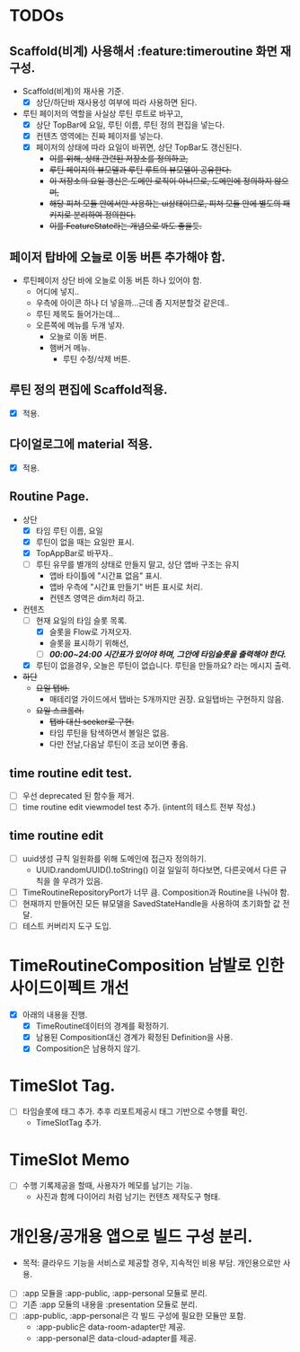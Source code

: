 # TODOs

## Scaffold(비계) 사용해서 :feature:timeroutine 화면 재구성.
- Scaffold(비계)의 재사용 기준.
  - [x] 상단/하단바 재사용성 여부에 따라 사용하면 된다.
- 루틴 페이저의 역할을 사실상 루틴 루트로 바꾸고,
  - [x] 상단 TopBar에 요일, 루틴 이름, 루틴 정의 편집을 넣는다.
  - [x] 컨텐츠 영역에는 진짜 페이저를 넣는다.
  - [x] 페이저의 상태에 따라 요일이 바뀌면, 상단 TopBar도 갱신된다.
    - ~~이를 위해, 상태 관련된 저장소를 정의하고,~~
    - ~~루틴 페이지의 뷰모델과 루틴 루트의 뷰모델이 공유한다.~~
    - ~~이 저장소의 요일 갱신은 도메인 로직이 아니므로, 도메인에 정의하지 않으며,~~
    - ~~해당 피쳐 모듈 안에서만 사용하는 ui상태이므로, 피쳐 모듈 안에 별도의 패키지로 분리하여 정의한다.~~
    - ~~이를 FeatureState라는 개념으로 봐도 좋을듯.~~

## 페이저 탑바에 오늘로 이동 버튼 추가해야 함.
- 루틴페이저 상단 바에 오늘로 이동 버튼 하나 있어야 함.
  - 어디에 넣지..
  - 우측에 아이콘 하나 더 넣을까...근데 좀 지저분할것 같은데..
  - 루틴 제목도 들어가는데...
  - 오른쪽에 메뉴를 두개 넣자.
    - 오늘로 이동 버튼.
    - 햄버거 메뉴.
      - 루틴 수정/삭제 버튼.

## 루틴 정의 편집에 Scaffold적용.
- [x] 적용.

## 다이얼로그에 material 적용.
- [x] 적용.

## Routine Page.
- 상단
  - [x] 타임 루틴 이름, 요일
  - [x] 루틴이 없을 때는 요일만 표시.
  - [x] TopAppBar로 바꾸자..
  - [ ] 루틴 유무를 별개의 상태로 만들지 말고, 상단 앱바 구조는 유지
    - 앱바 타이틀에 "시간표 없음" 표시.
    - 앱바 우측에 "시간표 만들기" 버튼 표시로 처리.
    - 컨텐츠 영역은 dim처리 하고.

- 컨텐츠
  - [ ] 현재 요일의 타임 슬롯 목록.
    - [x] 슬롯을 Flow로 가져오자.
    - 슬롯을 표시하기 위해선,
    - [ ] ***00:00~24:00 시간표가 있어야 하며, 그안에 타임슬롯을 출력해야 한다.***
  - [x] 루틴이 없을경우, 오늘은 루틴이 없습니다. 루틴을 만들까요? 라는 메시지 출력.

- ~~하단~~
  - ~~요일 탭바.~~
    - 매테리얼 가이드에서 탭바는 5개까지만 권장. 요일탭바는 구현하지 않음.
  - ~~요일 스크롤러.~~
    - ~~탭바 대신 seeker로 구현.~~
    - 타임 루틴을 탐색하면서 볼일은 없음.
    - 다만 전날,다음날 루틴이 조금 보이면 좋음.

## time routine edit test.
- [ ] 우선 deprecated 된 함수들 제거.
- [ ] time routine edit viewmodel test 추가. (intent의 테스트 전부 작성.)

## time routine edit
- [ ] uuid생성 규칙 일원화를 위해 도메인에 접근자 정의하기.
  - UUID.randomUUID().toString() 이걸 일일히 하다보면, 다른곳에서 다른 규칙을 쓸 우려가 있음.
- [ ] TimeRoutineRepositoryPort가 너무 큼. Composition과 Routine을 나눠야 함.
- [ ] 현재까지 만들어진 모든 뷰모델을 SavedStateHandle을 사용하여 초기화할 값 전달.
- [ ] 테스트 커버리지 도구 도입.

# TimeRoutineComposition 남발로 인한 사이드이펙트 개선
- [x] 아래의 내용을 진행.
  - [x] TimeRoutine데이터의 경계를 확정하기.
  - [x] 남용된 Composition대신 경계가 확정된 Definition을 사용.
  - [x] Composition은 남용하지 않기.

# TimeSlot Tag.
- [ ] 타임슬롯에 태그 추가. 추후 리포트제공시 태그 기반으로 수행률 확인.
  - TimeSlotTag 추가.

# TimeSlot Memo
- [ ] 수행 기록제공을 할때, 사용자가 메모를 남기는 기능. 
  - 사진과 함께 다이어리 처럼 남기는 컨텐츠 제작도구 형태.

# 개인용/공개용 앱으로 빌드 구성 분리.
- 목적: 클라우드 기능을 서비스로 제공할 경우, 지속적인 비용 부담. 개인용으로만 사용.
- [ ] :app 모듈을 :app-public, :app-personal 모듈로 분리.
- [ ] 기존 :app 모듈의 내용을 :presentation 모듈로 분리.
- [ ] :app-public, :app-personal은 각 빌드 구성에 필요한 모듈만 포함.
  - :app-public은 data-room-adapter만 제공.
  - :app-personal은 data-cloud-adapter를 제공.


